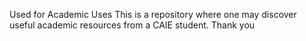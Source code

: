 Used for Academic Uses
This is a repository where one may discover useful academic resources from a CAIE student.
Thank you
